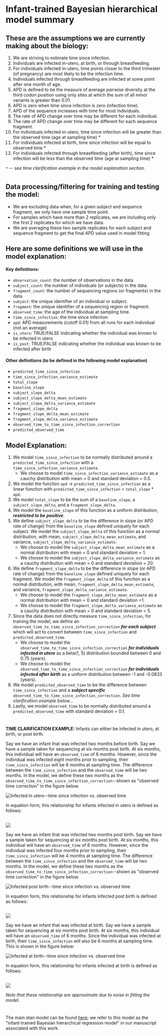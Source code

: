 # Infant-trained Bayesian hierarchical model summary

## These are the assumptions we are currently making about the biology: 

1. We are striving to estimate time since infection. 
2. Individuals are infected in-utero, at birth, or through breastfeeding.
4. For individuals infected in-utero, time points closer to the third trimester (of pregnancy) are most likely to be the infection time.
5. Individuals infected through breastfeeding are infected at some point after one month of age.
5. APD is defined to be the measure of average pairwise diversity at the third codon position using only sites at which the sum of all minor variants is greater than 0.01.
6. APD is zero when time since infection is zero (infection time).
7. APD of the sequence increases with time for most individuals.
8. The rate of APD change over time may be different for each individual.
9. The rate of APD change over time may be different for each sequence fragment.
10. For individuals infected in-utero, time since infection will be greater than the observed time (age at sampling time) *
11. For individuals infected at birth, time since infection will be equal to observed time *
12. For individuals infected through breastfeeding (after birth), time since infection will be less than the observed time (age at sampling time) *

`*` -- *see time clarification example in the model explanation section*.

#  

## Data processing/filtering for training and testing the model:

* We are excluding data when, for a given subject and sequence fragment, we only have one sample time point.
* For samples which have more than 2 replicates, we are including only the first 2 replicates for which we have data.
* We are averaging these two sample replicates for each subject and sequence fragment to get the final APD value used in model fitting 

## Here are some definitions we will use in the model explanation:

#### Key definitions:

* `observation_count`:  the number of observations in the data.
* `subject_count`:  the number of individuals (or subjects) in the data.
* `fragment_count`:  the number of sequencing regions (or fragments) in the data.
* `subject`: the unique identifier of an individual or subject.
* `fragment`: the unique identifier of a sequencing region or fragment. 
* `observed_time`:  the age of the individual at sampling time.
* `time_since_infection`: the time since infection
* `apd`: APD measurements (cutoff 0.01) from all runs for each individual (not an average)
* `is_utero`: TRUE/FALSE indicating whether the individual was known to be infected in utero
* `is_post`: TRUE/FALSE indicating whether the individual was known to be infected after birth

#### Other definitions (to be defined in the following model explanation)
* `predicted_time_since_infection`
* `time_since_infection_variance_estimate`
* `total_slope`
* `baseline_slope`
* `subject_slope_delta`
* `subject_slope_delta_mean_estimate`
* `subject_slope_delta_variance_estimate`
* `fragment_slope_delta`
* `fragment_slope_delta_mean_estimate`
* `fragment_slope_delta_variance_estimate`
* `observed_time_to_time_since_infection_correction`
* `predicted_observed_time`


## Model Explanation: 

1. We model `time_since_infection` to be normally distributed around a `predicted_time_since_infection` with a `time_since_infection_variance_estimate`.
    * We choose to model `time_since_infection_variance_estimate` as a cauchy distribution with mean = 0 and standard deviation = 0.5.
2. We model the function `apd` -> `predicted_time_since_infection` as a linear function with `predicted_time_since_infection` = `total_slope` * `apd`.
3. We model `total_slope` to be the sum of a `baseline_slope`, a `subject_slope_delta`, and a `fragment_slope_delta`.
4. We model the `baseline_slope` of this function as a uniform distribution, __*restricted to be positive*__.
5. We define `subject_slope_delta` to be the difference in slope (or APD rate of change) from the `baseline_slope` defined uniquely for each subject. 
We model the `subject_slope_delta` of this function as a normal distribution, with mean, `subject_slope_delta_mean_estimate`, and variance, `subject_slope_delta_variance_estimate`.
    * We choose to model the `subject_slope_delta_mean_estimate` as a normal distribution with mean = 0 and standard deviation = 1.
    * We choose to model the `subject_slope_delta_variance_estimate` as a cauchy distribution with mean = 0 and standard deviation = 20.
6. We define `fragment_slope_delta` to be the difference in slope (or APD rate of change) from the `baseline_slope` defined uniquely for each fragment.
We model the `fragment_slope_delta` of this function as a normal distribution, with mean, `fragment_slope_delta_mean_estimate`, and variance, `fragment_slope_delta_variance_estimate`.
    * We choose to model the `fragment_slope_delta_mean_estimate` as a normal distribution with mean = 0 and standard deviation =1.
    * We choose to model the `fragment_slope_delta_variance_estimate` as a cauchy distribution with mean = 0 and standard deviation = 5.
7. Since the data does not directly measure `time_since_infection`, for training the model, we define an `observed_time_to_time_since_infection_correction` __*for each subject*__ which will act to convert between `time_since_infection` and `predicted_observed_time`.
    * We choose to model the `observed_time_to_time_since_infection_correction` __*for individuals infected in utero*__ as a beta(1, 5) distribution bounded between 0 and 0.75 (years).
    * We choose to model the `observed_time_to_time_since_infection_correction` __*for individuals infected after birth*__ as a uniform distribution between -1 and -0.0833 (years).
8. We model `predicted_observed_time` to be the difference between `time_since_infection` and a __*subject specific*__ `observed_time_to_time_since_infection_correction`.
*See time clarification example below...*
9. Lastly, we model `observed_time` to be normally distributed around a `predicted_observed_time` with standard deviation = 0.1.

#  
__TIME CLARIFICATION EXAMPLE:__ 
Infants can either be infected in utero, at birth, or post birth.

Say we have an infant that was infected two months before birth. 
Say we have a sample taken for sequencing at six months post birth. 
At six months, this individual will have an `observed_time` of 6 months. 
However, since the individual was infected eight months prior to sampling, their `time_since_infection` will be 8 months at sampling time.
The difference between the `time_since_infection` and the `observed_time` will be two months. 
In the model, we define these two months as the `observed_time_to_time_since_infection_correction`--shown as "observed time correction" in the figure below. 

![Infected in utero--time since infection vs. observed time](figs/utero.png)

In equation form, this relationship for infants infected in utero is defined as follows: 
## 
<img src="https://render.githubusercontent.com/render/math?math=\text{observed\_time}  \approx  \text{time\_since\_infection} - \text{observed\_time\_to\_time\_since\_infection\_correction}">


Say we have an infant that was infected two months post birth. 
Say we have a sample taken for sequencing at six months post birth. 
At six months, this individual will have an `observed_time` of 6 months. 
However, since the individual was infected four months prior to sampling, their `time_since_infection` will be 4 months at sampling time.
The difference between the `time_since_infection` and the `observed_time` will be two months. 
In the model, we define these two months as the `observed_time_to_time_since_infection_correction`--shown as "observed time correction" in the figure below. 

![Infected post birth--time since infection vs. observed time](figs/post.png)

In equation form, this relationship for infants infected post birth is defined as follows: 
## 
<img src="https://render.githubusercontent.com/render/math?math=\text{observed\_time}  \approx  \text{time\_since\_infection} \+ \text{observed\_time\_to\_time\_since\_infection\_correction}">

Say we have an infant that was infected at birth. 
Say we have a sample taken for sequencing at six months post birth. 
At six months, this individual will have an `observed_time` of 6 months. 
Since the individual was infected at birth, their `time_since_infection` will also be 6 months at sampling time.
This is shown in the figure below:

![Infected at birth--time since infection vs. observed time](figs/birth.png)

In equation form, this relationship for infants infected at birth is defined as follows: 
## 
<img src="https://render.githubusercontent.com/render/math?math=\text{observed\_time}  \approx  \text{time\_since\_infection}">

*Note that these relationship are approximate due to noise in fitting the model.*

#  

The main stan model can be found [here](multilevel_infant_model_time_error_beta.stan); we refer to this model as the "infant-trained Bayesian hierarchical regression model" in our manuscript associated with this work.
